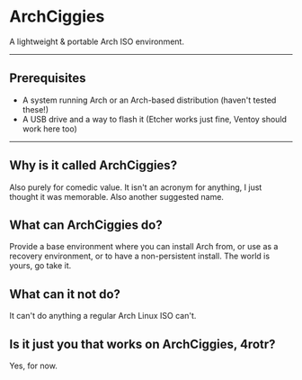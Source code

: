 # ArchCiggies
A lightweight &amp; portable Arch ISO environment.

***

## Prerequisites
- A system running Arch or an Arch-based distribution (haven't tested these!)
- A USB drive and a way to flash it (Etcher works just fine, Ventoy should work here too)

***

## Why is it called ArchCiggies?
Also purely for comedic value. It isn't an acronym for anything, I just thought it was memorable. Also another suggested name.

## What can ArchCiggies do?
Provide a base environment where you can install Arch from, or use as a recovery environment, or to have a non-persistent install. The world is yours, go take it.

## What can it not do?
It can't do anything a regular Arch Linux ISO can't.

## Is it just you that works on ArchCiggies, 4rotr?
Yes, for now.
